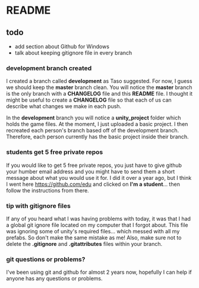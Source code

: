 # README


## todo
- add section about Github for Windows
- talk about keeping gitignore file in every branch








### development branch created

I created a branch called **development** as Taso suggested. For now, I guess we should keep the **master** branch clean. You will notice the **master** branch is the only branch with a **CHANGELOG** file and this **README** file. I thought it might be useful to create a **CHANGELOG** file so that each of us can describe what changes we make in each push.

In the **development** branch you will notice a **unity_project** folder which holds the game files. At the moment, I just uploaded a basic project. I then recreated each person's branch based off of the development branch. Therefore, each person currently has the basic project inside their branch.



### students get 5 free private repos

If you would like to get 5 free private repos, you just have to give github your humber email address and you might have to send them a short message about what you would use it for. I did it over a year ago, but I think I went here https://github.com/edu and clicked on **I'm a student**... then follow the instructions from there.



### tip with gitignore files

If any of you heard what I was having problems with today, it was that I had a global git ignore file located on my computer that I forgot about. This file was ignoring some of unity's required files... which messed with all my prefabs. So don't make the same mistake as me! Also, make sure not to delete the **.gitignore** and **.gitattributes** files within your branch.



### git questions or problems?

I've been using git and github for almost 2 years now, hopefully I can help if anyone has any questions or problems.

